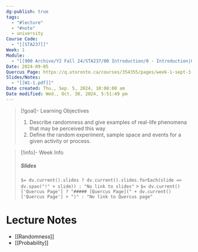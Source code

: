 ```yaml
---
dg-publish: true
tags:
  - "#lecture"
  - "#note"
  - university
Course Code:
  - "[[STA237]]"
Week: 1
Module:
  - "[[900 Archive/Y2 Fall 24/STA237/00 Introduction/0 - Introduction|0 - Introduction]]"
Date: 2024-09-05
Quercus Page: https://q.utoronto.ca/courses/354355/pages/week-1-sept-3-8-intro
Slides/Notes:
  - "[[W1-1.pdf]]"
Date created: Thu., Sep. 5, 2024, 10:08:00 am
Date modified: Wed., Oct. 30, 2024, 5:51:49 pm
---
```


> [!goal]- Learning Objectives
>
> 1. Describe randomness and give examples of real-life phenomena that may be perceived this way
> 2. Define the random experiment, sample space and events for a given activity or process.

> [!info]- Week Info
>
> ##### Slides
>
> `$= dv.current().slides ? dv.current().slides.forEach(slide => dv.span("!" + slide)) : "No link to slides"` > `$= dv.current()['Quercus Page'] ? "##### [Quercus Page](" + dv.current()['Quercus Page'] + ")" : "No link to Quercus page"`

# Lecture Notes

- [[Randomness]]
- [[Probability]]

